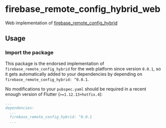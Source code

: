 # firebase_remote_config_hybrid_web

Web implementation of [firebase_remote_config_hybrid](https://github.com/JohnMusleh/firebase_remote_config_hybrid/tree/master/firebase_remote_config_hybrid)

## Usage

### Import the package

This package is the endorsed implementation of `firebase_remote_config_hybrid` for the web platform since version `0.0.1`, so it gets automatically added to your dependencies by depending on `firebase_remote_config_hybrid: ^0.0.1`.

No modifications to your `pubspec.yaml` should be required in a recent enough version of Flutter (`>=1.12.13+hotfix.4`):

```yaml
...
dependencies:
  ...
  firebase_remote_config_hybrid: ^0.0.1
  ...
